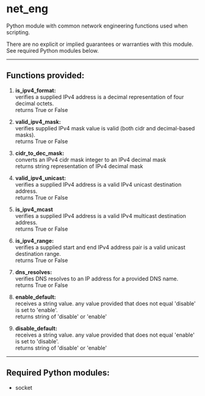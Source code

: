 # net_eng
Python module with common network engineering functions used when scripting.

There are no explicit or implied guarantees or warranties with this module.
See required Python modules below.

-----
## Functions provided:

1. __is_ipv4_format:__\
verifies a supplied IPv4 address is a decimal representation of four decimal octets.\
returns True or False

1. __valid_ipv4_mask:__\
verifies supplied IPv4 mask value is valid (both cidr and decimal-based masks).\
returns True or False

1. __cidr_to_dec_mask:__\
converts an IPv4 cidr mask integer to an IPv4 decimal mask\
returns string representation of IPv4 decimal mask

1. __valid_ipv4_unicast:__\
verifies a supplied IPv4 address is a valid IPv4 unicast destination address.\
returns True or False

1. __is_ipv4_mcast__\
verifies a supplied IPv4 address is a valid IPv4 multicast destination address.\
returns True or False

1. __is_ipv4_range:__\
verifies a supplied start and end IPv4 address pair is a valid unicast destination range.\
returns True or False

1. __dns_resolves:__\
verifies DNS resolves to an IP address for a provided DNS name.\
returns True or False

1. __enable_default:__\
receives a string value. any value provided that does not equal 'disable' is set to 'enable'.\
returns string of 'disable' or 'enable'

1. __disable_default:__\
receives a string value. any value provided that does not equal 'enable' is set to 'disable'.\
returns string of 'disable' or 'enable'


-----
## Required Python modules:
* socket

